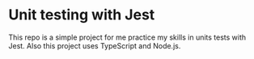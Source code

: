 # Unit testing with Jest

This repo is a simple project for me practice my skills in units tests with Jest. Also this project uses TypeScript and Node.js.
